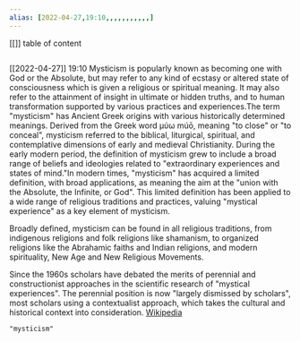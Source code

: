 ```yaml
---
alias: [2022-04-27,19:10,,,,,,,,,,,]
---
```

[[]]
table of content
```toc
```

[[2022-04-27]] 19:10
Mysticism is popularly known as becoming one with God or the Absolute, but may refer to any kind of ecstasy or altered state of consciousness which is given a religious or spiritual meaning. It may also refer to the attainment of insight in ultimate or hidden truths, and to human transformation supported by various practices and experiences.The term "mysticism" has Ancient Greek origins with various historically determined meanings. Derived from the Greek word μύω múō, meaning "to close" or "to conceal", mysticism referred to the biblical, liturgical, spiritual, and contemplative dimensions of early and medieval Christianity. During the early modern period, the definition of mysticism grew to include a broad range of beliefs and ideologies related to "extraordinary experiences and states of mind."In modern times, "mysticism" has acquired a limited definition, with broad applications, as meaning the aim at the "union with the Absolute, the Infinite, or God". This limited definition has been applied to a wide range of religious traditions and practices, valuing "mystical experience" as a key element of mysticism.

Broadly defined, mysticism can be found in all religious traditions, from indigenous religions and folk religions like shamanism, to organized religions like the Abrahamic faiths and Indian religions, and modern spirituality, New Age and New Religious Movements.

Since the 1960s scholars have debated the merits of perennial and constructionist approaches in the scientific research of "mystical experiences". The perennial position is now "largely dismissed by scholars", most scholars using a contextualist approach, which takes the cultural and historical context into consideration.
[Wikipedia](https://en.wikipedia.org/wiki/Mysticism)
```query
"mysticism"
```